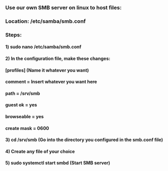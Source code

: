 ### Use our own SMB server on linux to host files:

### Location: /etc/samba/smb.conf

### Steps:

#### 1) sudo nano /etc/samba/smb.conf

#### 2) In the configuration file, make these changes:

#### [profiles] (Name it whatever you want)
####   comment = Insert whatever you want here
####   path = /srv/smb
####   guest ok = yes
####   browseable = yes
####   create mask = 0600


#### 3)  cd /srv/smb (Go into the directory you configured in the smb.conf file)

#### 4) Create any file of your choice

#### 5) sudo systemctl start smbd (Start SMB server)

